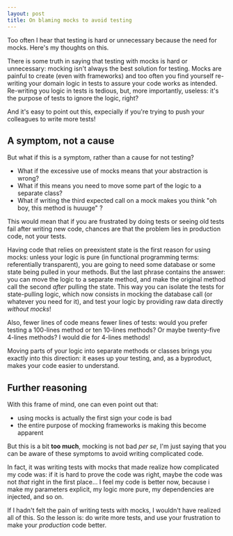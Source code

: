 ```yaml
---
layout: post
title: On blaming mocks to avoid testing
---
```


Too often I hear that testing is hard or unnecessary because the need for mocks. Here's my thoughts on this.
<!--more-->
There is some truth in saying that testing with mocks is hard or unnecessary: mocking isn't always the best solution for testing.
Mocks are painful to create (even with frameworks) and too often you find yourself re-writing 
your domain logic in tests to assure your code works as intended.
Re-writing you logic in tests is tedious, but, more importantly, useless: it's the purpose of tests to ignore the logic, right?

And it's easy to point out this, expecially if you're trying to push your colleagues to write more tests!

## A symptom, not a cause

But what if this is a symptom, rather than a cause for not testing?

* What if the excessive use of mocks means that your abstraction is wrong? 
* What if this means you need to move some part of the logic to a separate class?
* What if writing the third expected call on a mock makes you think "oh boy, this method is huuuge" ?

This would mean that if you are frustrated by doing tests or seeing old tests fail after writing new code, 
chances are that the problem lies in production code, not your tests.

Having code that relies on preexistent state is the first reason for using mocks: unless your logic is pure (in functional programming terms: referentially transparent), you are going to need some database or some state being pulled in your methods.
But the last phrase contains the answer: you can move the logic to a separate method, and make the original method call the second _after_ pulling the state. This way you can isolate the tests for state-pulling logic, which now consists in mocking the database call (or whatever you need for it), and test your logic by providing raw data directly _without mocks_!

Also, fewer lines of code means fewer lines of tests: would you prefer testing a 100-lines method or ten 10-lines methods? Or maybe twenty-five 4-lines methods? I would die for 4-lines methods!

Moving parts of your logic into separate methods or classes brings you exactly into this direction: it eases up your testing, and, as a byproduct, makes your code easier to understand.

## Further reasoning

With this frame of mind, one can even point out that: 

* using mocks is actually the first sign your code is bad
* the entire purpose of mocking frameworks is making this become apparent

But this is a bit **too much**, mocking is not bad _per se_, 
I'm just saying that you can be aware of these symptoms to avoid writing complicated code.

In fact, it was writing tests with mocks that made realize how complicated my code was: if it is hard to prove the code was right, maybe the code was not _that_ right in the first place...
I feel my code is better now, because i make my parameters explicit, my logic more pure, my dependencies are injected, and so on. 

If I hadn't felt the pain of writing tests with mocks, I wouldn't have realized all of this. So the lesson is: do write more tests, and use your frustration to make your _production_ code better.
